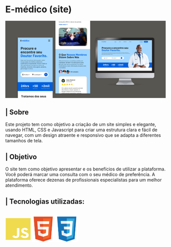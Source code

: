 # E-médico (site)
<img alt="gif-gustavo" src="img/foto-site.png">

## | Sobre
Este projeto tem como objetivo a criação de um site simples e elegante, usando HTML, CSS e Javascript para criar uma estrutura clara e fácil de navegar, com um design atraente e responsivo que se adapta a diferentes tamanhos de tela. 

## | Objetivo
O site tem como objetivo apresentar e os benefícios de utilizar a plataforma. Você poderá marcar uma consulta com o seu médico de preferência. A plataforma oferece dezenas de profissionais especialistas para um melhor atendimento.

## | Tecnologias utilizadas:
<div style="display: inline_block"><br>
  <img align="center" alt="Js" height="70" width="80" src="https://raw.githubusercontent.com/devicons/devicon/master/icons/javascript/javascript-plain.svg">
  <img align="center" alt="HTML" height="80" width="70" src="https://raw.githubusercontent.com/devicons/devicon/master/icons/html5/html5-original.svg">
  <img align="center" alt="CSS" height="80" width="70" src="https://raw.githubusercontent.com/devicons/devicon/master/icons/css3/css3-original.svg">
</div>
